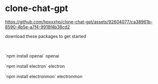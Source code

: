 # clone-chat-gpt

https://github.com/hpxxxhp/clone-chat-gpt/assets/92604077/ca38961b-8590-4b5e-a7f4-9918f4b38cd2


download these packages to get started

<br>
<br>
`npm install openai` 
openai
<br>
<br>
`npm install electron`
electron 
<br>
<br>
`npm install electronmon`
electronmon
<br>
<br>

